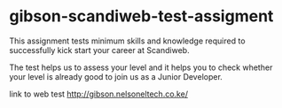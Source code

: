 # gibson-scandiweb-test-assigment

This assignment tests minimum skills and knowledge required to successfully kick start your career at Scandiweb.

The test helps us to assess your level and it helps you to check whether your level is already good to join us as a Junior Developer.

link to web test
http://gibson.nelsoneltech.co.ke/
